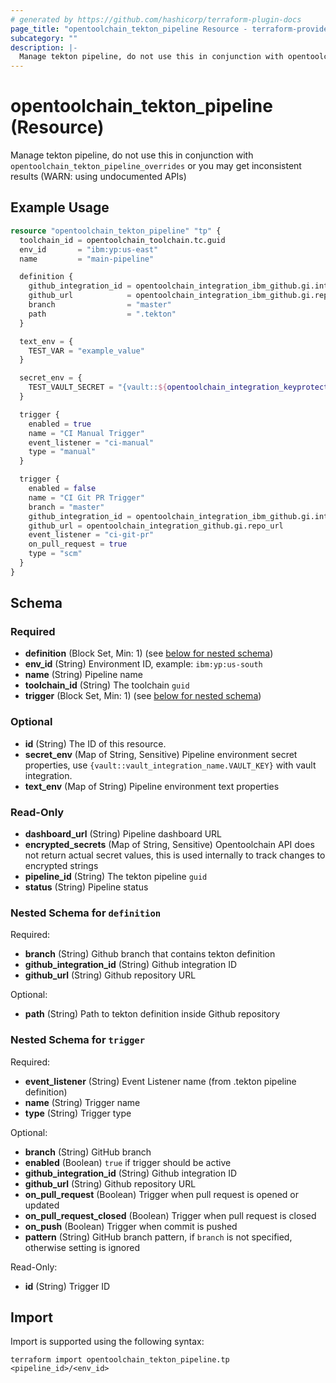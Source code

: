 ```yaml
---
# generated by https://github.com/hashicorp/terraform-plugin-docs
page_title: "opentoolchain_tekton_pipeline Resource - terraform-provider-opentoolchain"
subcategory: ""
description: |-
  Manage tekton pipeline, do not use this in conjunction with opentoolchain_tekton_pipeline_overrides or you may get inconsistent results (WARN: using undocumented APIs)
---
```


# opentoolchain_tekton_pipeline (Resource)

Manage tekton pipeline, do not use this in conjunction with `opentoolchain_tekton_pipeline_overrides` or you may get inconsistent results (WARN: using undocumented APIs)

## Example Usage

```terraform
resource "opentoolchain_tekton_pipeline" "tp" {
  toolchain_id = opentoolchain_toolchain.tc.guid
  env_id       = "ibm:yp:us-east"
  name         = "main-pipeline"

  definition {
    github_integration_id = opentoolchain_integration_ibm_github.gi.integration_id
    github_url            = opentoolchain_integration_ibm_github.gi.repo_url
    branch                = "master"
    path                  = ".tekton"
  }

  text_env = {
    TEST_VAR = "example_value"
  }

  secret_env = {
    TEST_VAULT_SECRET = "{vault::${opentoolchain_integration_keyprotect.kp.name}.TEST_VAULT_SECRET}"
  }

  trigger {
    enabled = true
    name = "CI Manual Trigger"
    event_listener = "ci-manual"
    type = "manual"
  }

  trigger {
    enabled = false
    name = "CI Git PR Trigger"
    branch = "master"
    github_integration_id = opentoolchain_integration_ibm_github.gi.integration_id
    github_url = opentoolchain_integration_github.gi.repo_url
    event_listener = "ci-git-pr"
    on_pull_request = true
    type = "scm"
  }
}
```

<!-- schema generated by tfplugindocs -->
## Schema

### Required

- **definition** (Block Set, Min: 1) (see [below for nested schema](#nestedblock--definition))
- **env_id** (String) Environment ID, example: `ibm:yp:us-south`
- **name** (String) Pipeline name
- **toolchain_id** (String) The toolchain `guid`
- **trigger** (Block Set, Min: 1) (see [below for nested schema](#nestedblock--trigger))

### Optional

- **id** (String) The ID of this resource.
- **secret_env** (Map of String, Sensitive) Pipeline environment secret properties, use `{vault::vault_integration_name.VAULT_KEY}` with vault integration.
- **text_env** (Map of String) Pipeline environment text properties

### Read-Only

- **dashboard_url** (String) Pipeline dashboard URL
- **encrypted_secrets** (Map of String, Sensitive) Opentoolchain API does not return actual secret values, this is used internally to track changes to encrypted strings
- **pipeline_id** (String) The tekton pipeline `guid`
- **status** (String) Pipeline status

<a id="nestedblock--definition"></a>
### Nested Schema for `definition`

Required:

- **branch** (String) Github branch that contains tekton definition
- **github_integration_id** (String) Github integration ID
- **github_url** (String) Github repository URL

Optional:

- **path** (String) Path to tekton definition inside Github repository


<a id="nestedblock--trigger"></a>
### Nested Schema for `trigger`

Required:

- **event_listener** (String) Event Listener name (from .tekton pipeline definition)
- **name** (String) Trigger name
- **type** (String) Trigger type

Optional:

- **branch** (String) GitHub branch
- **enabled** (Boolean) `true` if trigger should be active
- **github_integration_id** (String) Github integration ID
- **github_url** (String) Github repository URL
- **on_pull_request** (Boolean) Trigger when pull request is opened or updated
- **on_pull_request_closed** (Boolean) Trigger when pull request is closed
- **on_push** (Boolean) Trigger when commit is pushed
- **pattern** (String) GitHub branch pattern, if `branch` is not specified, otherwise setting is ignored

Read-Only:

- **id** (String) Trigger ID

## Import

Import is supported using the following syntax:

```shell
terraform import opentoolchain_tekton_pipeline.tp <pipeline_id>/<env_id>
```
